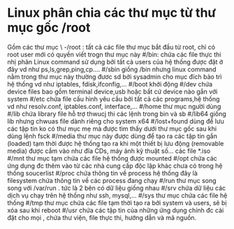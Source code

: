 # Linux phân chia các thư mục từ thư mục gốc /root
Gồm các thư mục 
\ -/root :
tất cả các file thư mục bắt đầu từ root, chỉ có root user mới có quyền viết trogn thư mục này
#/bin:
  chứa các file thực thi nhị phân
  Linux command sử dụng bởi tất cả users của hệ thống được đặt ở đây vd như ps,ls,grep,ping,cp....
#/sbin
  giống /bin nhưng linux command nằm trong thư mục này thường đươc sd bởi sysadmin cho mục đích bảo trì hệ thống vd như iptables, fdisk,ifconfig,...
#/boot
 khởi động
#/dev
  chứa device files bao gồm terminal device,usb hoặc bất cứ device nào gắn với system
#/etc
  chứa file cấu hình yêu cầu bởi tất cả các programs,hệ thống vd như resolv.conf, iptables.conf, interface,...
#/home
   thư mục người dùng 
#/lib
  chứa library file hỗ trợ thwucj thi các lệnh trong bin và sb
#/lib64
  giống lib nhưng chwuas file dành riêng cho system x64
#/lost+found
  dùng để lưu các tập tin ko có thư mục mẹ mà được tìm thấy dưới thư mục gốc sau khi dùng lệnh fsck
#/media
  thư mục này được dùng để tạo ra các tập tin gắn (loaded) tạm thời được hệ thống tạo ra khi một thiết bị lưu động (removable media) được cắm vào như đĩa CDs, máy ảnh kỹ thuật số… các file *.iso
#/mnt
  thư mục tạm chứa các file hệ thống được mounted
#/opt
  chứa các ứng dụng đc thêm vào từ các nhà cung cấp độc lập khác chưa có trong hệ thống soucerlist 
#/proc
  chứa thông tin về process hệ thống 
   đây là filesystem chứa thông tin về các process đang chạy 
#/run
  thư mục song song với /var/run . tức là 2 bên có dữ liệu giống nhau
#/srv
  chứa dữ liệu các dịch vụ chạy trên hệ thống như ssh, mysql,...
#/sys
  thư mục chứa các file hệ thống 
#/tmp
  thư mục chứa các file tạm thời tạo ra bởi system và users, sẽ bị xóa sau khi reboot 
#/usr
  chứa các tập tin của những ứng dụng chính đc cài đặt cho mọi , chứa thư viện, file thực thi, hướng dẫn và mã nguồn.
